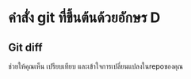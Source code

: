 # คำสั่ง git ที่ขึ้นต้นด้วยอักษร D

## Git diff
ช่วยให้คุณเห็น เปรียบเทียบ และเข้าใจการเปลี่ยนแปลงในrepoของคุณ
